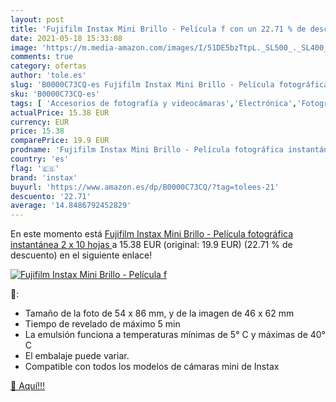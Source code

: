 ```yaml
---
layout: post
title: 'Fujifilm Instax Mini Brillo - Película f con un 22.71 % de descuento'
date: 2021-05-18 15:33:08
image: 'https://m.media-amazon.com/images/I/51DE5bzTtpL._SL500_._SL400_.jpg'
comments: true
category: ofertas
author: 'tole.es'
slug: 'B0000C73CQ-es Fujifilm Instax Mini Brillo - Película fotográfica...'
sku: 'B0000C73CQ-es'
tags: [ 'Accesorios de fotografía y videocámaras','Electrónica','Fotografía y videocámaras','Películas fotográficas','fujifilm','instax', ]
actualPrice: 15.38 EUR
currency: EUR
price: 15.38
comparePrice: 19.9 EUR
prodname: 'Fujifilm Instax Mini Brillo - Película fotográfica instantánea  2 x 10 hojas '
country: 'es'
flag: '🇪🇸'
brand: 'instax'
buyurl: 'https://www.amazon.es/dp/B0000C73CQ/?tag=tolees-21'
descuento: '22.71'
average: '14.8486792452829'
---
```


En este momento está [Fujifilm Instax Mini Brillo - Película fotográfica instantánea  2 x 10 hojas ](https://www.amazon.es/dp/B0000C73CQ/?tag=tolees-21) a 15.38 EUR (original: 19.9 EUR) (22.71 %  de descuento) en el siguiente enlace!

[![Fujifilm Instax Mini Brillo - Película f](https://m.media-amazon.com/images/I/51DE5bzTtpL._SL500_._SL400_.jpg)](https://www.amazon.es/dp/B0000C73CQ/?tag=tolees-21)

🔎:

- Tamaño de la foto de 54 x 86 mm, y de la imagen de 46 x 62 mm
- Tiempo de revelado de máximo 5 min
- La emulsión funciona a temperaturas mínimas de 5° C y máximas de 40° C
- El embalaje puede variar.
- Compatible con todos los modelos de cámaras mini de Instax

[🛒 Aquí!!!](https://www.amazon.es/dp/B0000C73CQ/?tag=tolees-21)
